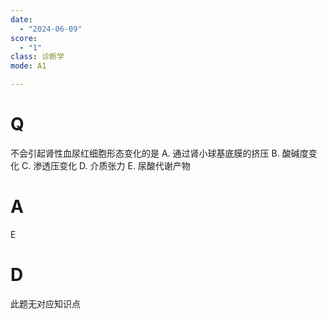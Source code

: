 ```yaml
---
date:
  - "2024-06-09"
score:
  - "1"
class: 诊断学
mode: A1

---
```



# Q
不会引起肾性血尿红细胞形态变化的是
A. 通过肾小球基底膜的挤压 
B. 酸碱度变化
C. 渗透压变化 
D. 介质张力
E. 尿酸代谢产物

# A

E


# D
此题无对应知识点